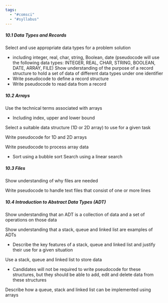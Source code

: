 ```yaml
---
tags:
  - "#comsci"
  - "#syllabus"
---
```

##### 10.1 Data Types and Records
Select and use appropriate data types for a problem solution 
-  including integer, real, char, string, Boolean, date (pseudocode will use the following data types: INTEGER, REAL, CHAR, STRING, BOOLEAN, DATE, ARRAY, FILE) 
Show understanding of the purpose of a record structure to hold a set of data of different data types under one identifier 
- Write pseudocode to define a record structure 
- Write pseudocode to read data from a record

##### 10.2 Arrays
Use the technical terms associated with arrays 
- Including index, upper and lower bound

Select a suitable data structure (1D or 2D array) to use for a given task 

Write pseudocode for 1D and 2D arrays 

Write pseudocode to process array data 
- Sort using a bubble sort Search using a linear search

##### 10.3 Files

Show understanding of why files are needed 

Write pseudocode to handle text files that consist of one or more lines

##### 10.4 Introduction to Abstract Data Types (ADT)

Show understanding that an ADT is a collection of data and a set of operations on those data 

Show understanding that a stack, queue and linked list are examples of ADTs 
- Describe the key features of a stack, queue and linked list and justify their use for a given situation 

Use a stack, queue and linked list to store data 
- Candidates will not be required to write pseudocode for these structures, but they should be able to add, edit and delete data from these structures

Describe how a queue, stack and linked list can be implemented using arrays